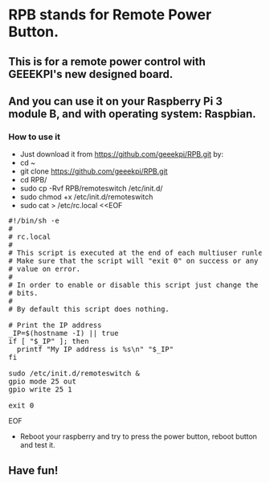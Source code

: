 # RPB stands for Remote Power Button.
## This is for a remote power control with GEEEKPI's new designed board.
## And you can use it on your Raspberry Pi 3 module B, and with operating system: Raspbian.
### How to use it ###
* Just download it from https://github.com/geeekpi/RPB.git by:
* cd ~
* git clone https://github.com/geeekpi/RPB.git
* cd RPB/
* sudo cp -Rvf RPB/remoteswitch /etc/init.d/
* sudo chmod +x /etc/init.d/remoteswitch
* sudo cat > /etc/rc.local <<EOF
<pre>
#!/bin/sh -e
#
# rc.local
#
# This script is executed at the end of each multiuser runlevel.
# Make sure that the script will "exit 0" on success or any other
# value on error.
#
# In order to enable or disable this script just change the execution
# bits.
#
# By default this script does nothing.

# Print the IP address
_IP=$(hostname -I) || true
if [ "$_IP" ]; then
  printf "My IP address is %s\n" "$_IP"
fi

sudo /etc/init.d/remoteswitch &
gpio mode 25 out
gpio write 25 1

exit 0
</pre>
EOF
* Reboot your raspberry and try to press the power button, reboot button and test it.
## Have fun!
